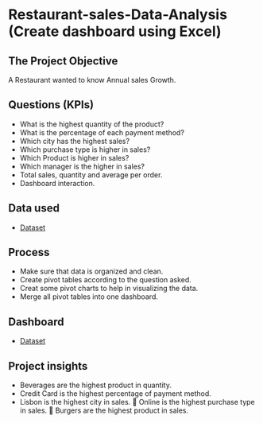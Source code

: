 # Restaurant-sales-Data-Analysis (Create dashboard using Excel)

## The Project Objective
A Restaurant wanted to know Annual sales Growth. 

## Questions (KPIs)
-	What is the highest quantity of the product?
-	What is the percentage of each payment method?
-	Which city has the highest sales?
-	Which purchase type is higher in sales?
-	Which Product is higher in sales?
-	Which manager is the higher in sales?
-	Total sales, quantity and average per order.
-	Dashboard interaction.
  
## Data used
- <a href=" https://github.com/Abdelrhman-Atef/Restuarant-Data-Analysis/blob/main/Restaurant-sales-Data-analysis.xlsx">Dataset</a>

## Process
-	Make sure that data is organized and clean. 
-	Create pivot tables according to the question asked.
-	Creat some pivot charts to help in visualizing the data. 
-	Merge all pivot tables into one dashboard. 

## Dashboard  
- <a href="https://github.com/Abdelrhman-Atef/Restuarant-Data-Analysis/blob/main/Screenshot.png">Dataset</a>

## Project insights 
-	Beverages are the highest product in quantity.
-	Credit Card is the highest percentage of payment method.
-	Lisbon is the highest city in sales.
	 Online is the highest purchase type in sales.
	Burgers are the highest product in sales.
